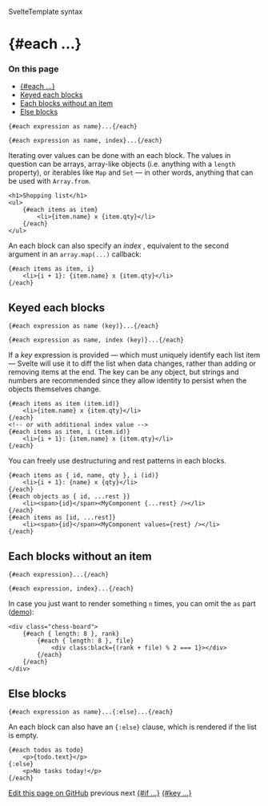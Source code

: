 SvelteTemplate syntax

# {#each ...}

### On this page

- [{#each ...}](https://svelte.dev/docs/svelte/</docs/svelte/each>)
- [Keyed each blocks](https://svelte.dev/docs/svelte/<#Keyed-each-blocks>)
- [Each blocks without an item](https://svelte.dev/docs/svelte/<#Each-blocks-without-an-item>)
- [Else blocks](https://svelte.dev/docs/svelte/<#Else-blocks>)

```
{#each expression as name}...{/each}
```

```
{#each expression as name, index}...{/each}
```

Iterating over values can be done with an each block. The values in question can be arrays, array-like objects (i.e. anything with a `length` property), or iterables like `Map` and `Set` — in other words, anything that can be used with `Array.from`.

```
<h1>Shopping list</h1>
<ul>
	{#each items as item}
		<li>{item.name} x {item.qty}</li>
	{/each}
</ul>
```

An each block can also specify an _index_ , equivalent to the second argument in an `array.map(...)` callback:

```
{#each items as item, i}
	<li>{i + 1}: {item.name} x {item.qty}</li>
{/each}
```

## Keyed each blocks[](https://svelte.dev/docs/svelte/<#Keyed-each-blocks>)

```
{#each expression as name (key)}...{/each}
```

```
{#each expression as name, index (key)}...{/each}
```

If a _key_ expression is provided — which must uniquely identify each list item — Svelte will use it to diff the list when data changes, rather than adding or removing items at the end. The key can be any object, but strings and numbers are recommended since they allow identity to persist when the objects themselves change.

```
{#each items as item (item.id)}
	<li>{item.name} x {item.qty}</li>
{/each}
<!-- or with additional index value -->
{#each items as item, i (item.id)}
	<li>{i + 1}: {item.name} x {item.qty}</li>
{/each}
```

You can freely use destructuring and rest patterns in each blocks.

```
{#each items as { id, name, qty }, i (id)}
	<li>{i + 1}: {name} x {qty}</li>
{/each}
{#each objects as { id, ...rest }}
	<li><span>{id}</span><MyComponent {...rest} /></li>
{/each}
{#each items as [id, ...rest]}
	<li><span>{id}</span><MyComponent values={rest} /></li>
{/each}
```

## Each blocks without an item[](https://svelte.dev/docs/svelte/<#Each-blocks-without-an-item>)

```
{#each expression}...{/each}
```

```
{#each expression, index}...{/each}
```

In case you just want to render something `n` times, you can omit the `as` part ([demo](https://svelte.dev/docs/svelte/</playground/untitled#H4sIAAAAAAAAE3WR0W7CMAxFf8XKNAk0WsSeUEaRpn3Guoc0MbQiJFHiMlDVf18SOrZJ48259_jaVgZmxBEZZ28thgCNFV6xBdt1GgPj7wOji0t2EqI-wa_OleGEmpLWiID_6dIaQkMxhm1UdwKpRQhVzWSaVORJNdvWpqbhAYVsYQCNZk8thzWMC_DCHMZk3wPSThNQ088I3mghD9UwSwHwlLE5PMIzVFUFq3G7WUZ2OyUvU3JOuZU332wCXTRmtPy1NgzXZtUFp8WFw9536uWqpbIgPEaDsJBW90cTOHh0KGi2XsBq5-cT6-3nPauxXqHnsHJnCFZ3CvJVkyuCQ0mFF9TZyCQ162WGvteLKfG197Y3iv_pz_fmS68Hxt8iPBPj5HscP8YvCNX7uhYCAAA=>)):

```
<div class="chess-board">
	{#each { length: 8 }, rank}
		{#each { length: 8 }, file}
			<div class:black={(rank + file) % 2 === 1}></div>
		{/each}
	{/each}
</div>
```

## Else blocks[](https://svelte.dev/docs/svelte/<#Else-blocks>)

```
{#each expression as name}...{:else}...{/each}
```

An each block can also have an `{:else}` clause, which is rendered if the list is empty.

```
{#each todos as todo}
	<p>{todo.text}</p>
{:else}
	<p>No tasks today!</p>
{/each}
```

[ Edit this page on GitHub](https://svelte.dev/docs/svelte/<https:/github.com/sveltejs/svelte/edit/main/documentation/docs/03-template-syntax/03-each.md>)
previous next
[{#if ...}](https://svelte.dev/docs/svelte/</docs/svelte/if>) [{#key ...}](https://svelte.dev/docs/svelte/</docs/svelte/key>)

